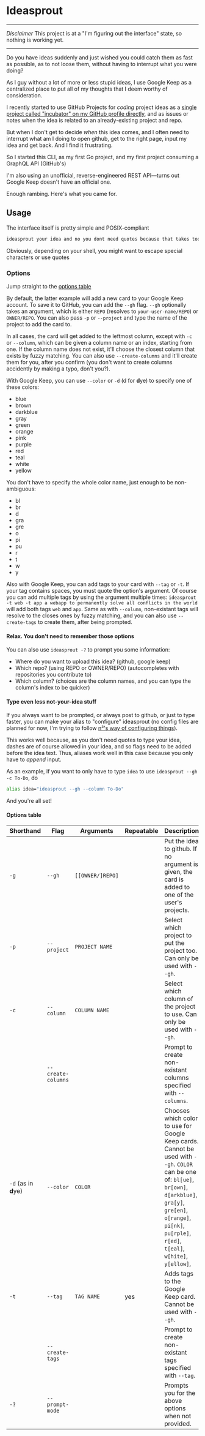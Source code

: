 # Ideasprout

---

_Disclaimer_ This project is at a "I'm figuring out the interface" state, so nothing is working yet.

---

Do you have ideas suddenly and just wished you could catch them as fast as possible, as to not loose them, without having to interrupt what you were doing?

As I guy without a lot of more or less stupid ideas, I use Google Keep as a centralized place to put all of my thoughts that I deem worthy of consideration.

I recently started to use GitHub Projects for _coding_ project ideas as a [single project called "incubator" on my GitHub profile directly](https://github.com/ewen-lbh?tab=projects), and as issues or notes when the idea is related to an already-existing project and repo.

But when I don't get to decide _when_ this idea comes, and I often need to interrupt what am I doing to open github, get to the right page, input my idea and get back. And I find it frustrating.

So I started this CLI, as my first Go project, and my first project consuming a GraphQL API (GitHub's)

I'm also using an unofficial, reverse-engineered REST API—turns out Google Keep doesn't have an official one.

Enough rambing. Here's what you came for.

## Usage

The interface itself is pretty simple and POSIX-compliant

```bash
ideasprout your idea and no you dont need quotes because that takes too much time
```

Obviously, depending on your shell, you might want to escape special characters or use quotes

### Options

Jump straight to the [options table](#options-table)

By default, the latter example will add a new card to your Google Keep account. To save it to GitHub, you can add the `--gh` flag. `--gh` optionally takes an argument, which is either `REPO` (resolves to `your-user-name/REPO`) or `OWNER/REPO`. You can also pass `-p` or `--project` and type the name of the project to add the card to. 

In all cases, the card will get added to the leftmost column, except with `-c` or `--column`, which can be given a column name or an index, starting from one. If the column name does not exist, it'll choose the closest column that exists by fuzzy matching. You can also use `--create-columns` and it'll create them for you, after you confirm (you don't want to create columns accidently by making a typo, don't you?).

With Google Keep, you can use `--color` or `-d` (d for **d**ye) to specify one of these colors:

- blue
- brown
- darkblue
- gray
- green
- orange
- pink
- purple
- red
- teal
- white
- yellow

You don't have to specify the whole color name, just enough to be non-ambiguous:

- bl
- br
- d
- gra
- gre
- o
- pi
- pu
- r
- t
- w
- y

Also with Google Keep, you can add tags to your card with `--tag` or `-t`. If your tag contains spaces, you must quote the option's argument. Of course you can add multiple tags by using the argument multiple times: `ideasprout -t web -t app a webapp to permanently solve all conflicts in the world` will add both tags `web` and `app`. Same as with `--column`, non-existant tags will resolve to the closes ones by fuzzy matching, and you can also use `--create-tags` to create them, after being prompted.

#### Relax. You don't need to remember those options

You can also use `ideasprout -?` to prompt you some information:

- Where do you want to upload this idea? (github, google keep)
- Which repo? (using REPO or OWNER/REPO) (autocompletes with repositories you contribute to)
- Which column? (choices are the column names, and you can type the column's index to be quicker)

#### Type even less not-your-idea stuff

If you always want to be prompted, or always post to github, or just to type faster, you can make your alias to "configure" ideasprout (no config files are planned for now, I'm trying to follow [n³'s way of configuring things](https://github.com/jarun/nnn#quickstart)).

This works well because, as you don't need quotes to type your idea, dashes are of course allowed in your idea, and so flags need to be added before the idea text. Thus, aliases work well in this case because you only have to _append_ input.

As an example, if you want to only have to type `idea` to use `ideasprout --gh -c To-Do`, do

```bash
alias idea="ideasprout --gh --column To-Do"
```

And you're all set!

#### Options table

| Shorthand            | Flag               | Arguments        | Repeatable | Description                                                                                                                                                                                                                              |
| -------------------- | ------------------ | ---------------- | ---------- | ---------------------------------------------------------------------------------------------------------------------------------------------------------------------------------------------------------------------------------------- |
| `-g`                 | `--gh`             | `[[OWNER/]REPO]` |            | Put the idea to github. If no argument is given, the card is added to one of the user's projects.                                                                                                                                        |
| `-p`                 | `--project`        | `PROJECT NAME`   |            | Select which project to put the project too. Can only be used with `--gh`.                                                                                                                                                               |
| `-c`                 | `--column`         | `COLUMN NAME`    |            | Select which column of the project to use. Can only be used with `--gh`.                                                                                                                                                                 |
|                      | `--create-columns` |                  |            | Prompt to create non-existant columns specified with `--columns`.                                                                                                                                                                        |
| `-d` (as in **d**ye) | `--color`          | `COLOR`          |            | Chooses which color to use for Google Keep cards. Cannot be used with `--gh`. `COLOR` can be one of: `bl[ue]`, `br[own]`, `d[arkblue]`, `gra[y]`, `gre[en]`, `o[range]`, `pi[nk]`, `pu[rple]`, `r[ed]`, `t[eal]`, `w[hite]`, `y[ellow]`, |
| `-t`                 | `--tag`            | `TAG NAME`       | yes        | Adds tags to the Google Keep card. Cannot be used with `--gh`.                                                                                                                                                                           |
|                      | `--create-tags`    |                  |            | Prompt to create non-existant tags specified with `--tag`.                                                                                                                                                                               |
| `-?`                 | `--prompt-mode`    |                  |            | Prompts you for the above options when not provided.                                                                                                                                                                                     |
